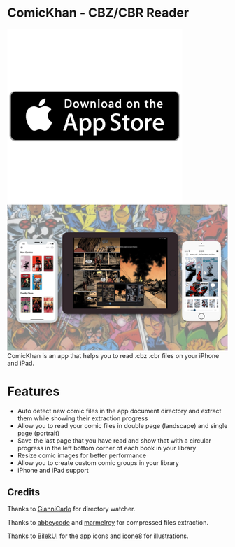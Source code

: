 
# ComicKhan - CBZ/CBR Reader

![Image](images/dlappstore.png?)
![Image](images/mock.jpg?)
ComicKhan is an app that helps you to read .cbz .cbr files on your iPhone and iPad.

# Features
* Auto detect new comic files in the app document directory and extract them while showing their extraction progress
* Allow you to read your comic files in double page (landscape) and single page (portrait)
* Save the last page that you have read and show that with a circular progress in the left bottom corner of each book in your library
* Resize comic images for better performance
* Allow you to create custom comic groups in your library
* iPhone and iPad support 

## Credits

Thanks to [GianniCarlo](https://github.com/GianniCarlo/DirectoryWatcher) for directory watcher.

Thanks to [abbeycode](https://github.com/abbeycode/UnrarKit) and [marmelroy](https://github.com/marmelroy/Zip) for compressed files extraction. 

Thanks to [BilekUI](https://twitter.com/BilekUI) for the app icons and [icone8](https://icons8.com) for illustrations.
